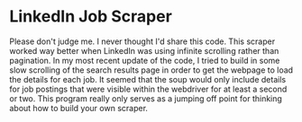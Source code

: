 # LinkedIn Job Scraper

Please don't judge me. I never thought I'd share this code. This scraper worked way better when LinkedIn was using infinite scrolling rather than pagination. In my most recent update of the code, I tried to build in some slow scrolling of the search results page in order to get the webpage to load the details for each job. It seemed that the soup would only include details for job postings that were visible within the webdriver for at least a second or two. This program really only serves as a jumping off point for thinking about how to build your own scraper.

